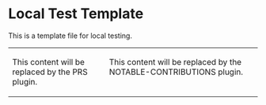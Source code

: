 # Local Test Template

This is a template file for local testing.

<table>
<tr>
<td valign="top">

<!-- PRS:START -->

This content will be replaced by the PRS plugin.

<!-- PRS:END -->

</td>
<td valign="top">

<!-- NOTABLE-CONTRIBUTIONS:START -->

This content will be replaced by the NOTABLE-CONTRIBUTIONS plugin.

<!-- NOTABLE-CONTRIBUTIONS:END -->

</td>
</tr>
</table>
